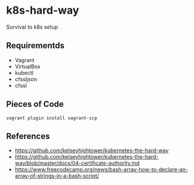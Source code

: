 # k8s-hard-way
Survival to k8s setup
## Requirementds
- Vagrant
- VirtualBox
- kubectl
- cfssljson
- cfssl

## Pieces of Code
```
vagrant plugin install vagrant-scp
```

## References
- https://github.com/kelseyhightower/kubernetes-the-hard-way
- https://github.com/kelseyhightower/kubernetes-the-hard-way/blob/master/docs/04-certificate-authority.md
- https://www.freecodecamp.org/news/bash-array-how-to-declare-an-array-of-strings-in-a-bash-script/

